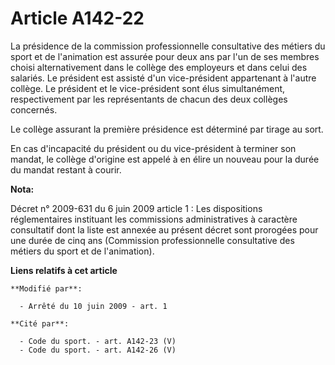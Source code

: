 # Article A142-22

La présidence de la commission professionnelle consultative des métiers du sport et de l'animation est assurée pour deux ans
par l'un de ses membres choisi alternativement dans le collège des employeurs et dans celui des salariés. Le président est
assisté d'un vice-président appartenant à l'autre collège. Le président et le vice-président sont élus simultanément,
respectivement par les représentants de chacun des deux collèges concernés. 

Le collège assurant la première présidence est déterminé par tirage au sort. 

En cas d'incapacité du président ou du vice-président à terminer son mandat, le collège d'origine est appelé à en élire un
nouveau pour la durée du mandat restant à courir.

**Nota:**

Décret n° 2009-631 du 6 juin 2009 article 1 : Les dispositions réglementaires instituant les commissions administratives à
caractère consultatif dont la liste est annexée au présent décret sont prorogées pour une durée de cinq ans (Commission
professionnelle consultative des métiers du sport et de l'animation).

**Liens relatifs à cet article**

	**Modifié par**:

	  - Arrêté du 10 juin 2009 - art. 1

	**Cité par**:

	  - Code du sport. - art. A142-23 (V)
	  - Code du sport. - art. A142-26 (V)
